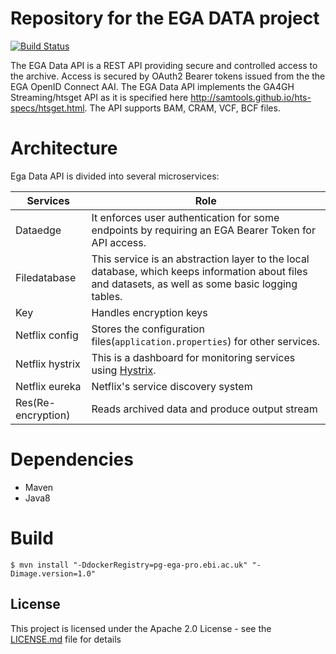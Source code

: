 # Repository for the EGA DATA project

[![Build Status](https://travis-ci.org/EGA-archive/ega-data-api.svg?branch=master)](https://travis-ci.org/EGA-archive/ega-data-api)


The EGA Data API is a REST API providing secure and controlled access to the archive. Access is secured by OAuth2 Bearer tokens issued from the the EGA OpenID Connect AAI. The EGA Data API implements the GA4GH Streaming/htsget API as it is specified here http://samtools.github.io/hts-specs/htsget.html. The API supports BAM, CRAM, VCF, BCF files.


# Architecture

Ega Data API is divided into several microservices:

| Services | Role |
| ------------- | ------------- |
| Dataedge  | It enforces user authentication for some endpoints by requiring an EGA Bearer Token for API access. |
| Filedatabase  | This service is an abstraction layer to the local database, which keeps information about files and datasets, as well as some basic logging tables. |
| Key  | Handles encryption keys |
| Netflix config  | Stores the configuration files(`application.properties`) for other services. |
| Netflix hystrix  | This is a dashboard for monitoring services using [Hystrix](https://github.com/Netflix/Hystrix). |
| Netflix eureka  | Netflix's service discovery system |
| Res(Re-encryption)  | Reads archived data and produce output stream |

# Dependencies
* Maven
* Java8

# Build
```
$ mvn install "-DdockerRegistry=pg-ega-pro.ebi.ac.uk" "-Dimage.version=1.0"
```

## License

This project is licensed under the Apache 2.0 License - see the [LICENSE.md](LICENSE.md) file for details

